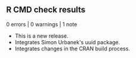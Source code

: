 ## R CMD check results

0 errors | 0 warnings | 1 note

* This is a new release.
* Integrates Simon Urbanek's uuid package.
* Integrates changes in the CRAN build process.
